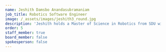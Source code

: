 ```yaml
---
name: Jeshith Damsbo Anandasubramaniam
job_title: Robotics Software Engineer
image: /_assets/images/jeshith3_round.jpg
description: 'Jeshith holds a Master of Science in Robotics from SDU with specialty in vision and artificial intelligence. After his graduation, Jeshith has been working at CP Robotics focusing on integrating vision cameras and further developing the vision software.'
order: 5
staff_member: true
board_member: false
spokesperson: false
---
```

